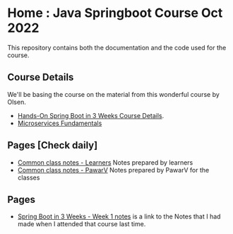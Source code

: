 # Home : Java Springboot Course Oct 2022

This repository contains both the documentation and the code used for the course.

## Course Details
We'll be basing the course on the material from this wonderful course by Olsen.
* [Hands-On Spring Boot in 3 Weeks Course Details](pages/hands-on-spring-boot-in-3-weeks.md).
* [Microservices Fundamentals](pages/MicroServicesFundamentalsSamNewman.md)


## Pages [Check daily]

- [Common class notes - Learners](pages/common-class-notes-learners.md) Notes prepared by learners
- [Common class notes - PawarV](pages/common-class-notes-pawarv.md) Notes prepared by PawarV for the classes

## Pages 
- [Spring Boot in 3 Weeks - Week 1 notes](pages/spring-boot-first-week-notes.md) is a link to the Notes that I had made when I attended that course last time. 